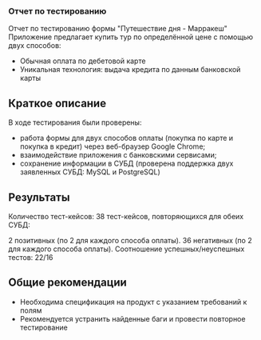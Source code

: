 ### Отчет по тестированию
Отчет по тестированию формы "Путешествие дня - Марракеш"
Приложение предлагает купить тур по определённой цене с помощью двух способов:

- Обычная оплата по дебетовой карте
- Уникальная технология: выдача кредита по данным банковской карты

## Краткое описание
В ходе тестирования были проверены:

- работа формы для двух способов оплаты (покупка по карте и покупка в кредит) через веб-браузер Google Chrome;
- взаимодействие приложения с банковскими сервисами;
- сохранение информации в СУБД (проверена поддержка двух заявленных СУБД: MySQL и PostgreSQL)

## Результаты
Количество тест-кейсов: 38 тест-кейсов, повторяющихся для обеих СУБД:

2 позитивных (по 2 для каждого способа оплаты).
36 негативных (по 2 для каждого способа оплаты).
Соотношение успешных/неуспешных тестов: 22/16

## Общие рекомендации

- Необходима спецификация на продукт с указанием требований к полям
- Рекомендуется устранить найденные баги и провести повторное тестирование

